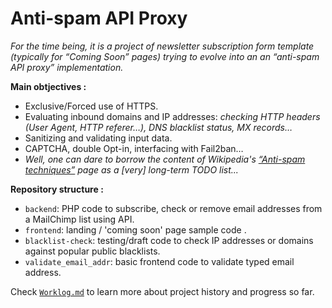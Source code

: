 
# Anti-spam API Proxy

_For the time being, it is a project of newsletter subscription form template (typically for “Coming Soon” pages) trying to evolve into an an “anti-spam API proxy” implementation._

**Main obtjectives :**
- Exclusive/Forced use of HTTPS.
- Evaluating inbound domains and IP addresses: _checking HTTP headers (User Agent, HTTP referer…), DNS blacklist status, MX records…_
- Sanitizing and validating input data.
- CAPTCHA, double Opt-in, interfacing with Fail2ban…
- _Well, one can dare to borrow the content of Wikipedia's [“Anti-spam techniques”](https://en.wikipedia.org/wiki/Anti-spam_techniques) page as a [very] long-term TODO list..._

**Repository structure :**
- `backend`: PHP code to subscribe, check or remove email addresses from a MailChimp list using API.
- `frontend`: landing / 'coming soon' page sample code .
- `blacklist-check`: testing/draft code to check IP addresses or domains against popular public blacklists.
- `validate_email_addr`: basic frontend code to validate typed email address.

Check [`Worklog.md`](WorkLog.md) to learn more about project history and progress so far.
